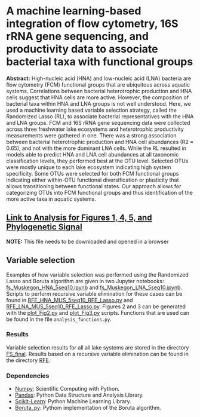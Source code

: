 # A machine learning-based integration of flow cytometry, 16S rRNA gene sequencing, and productivity data to associate bacterial taxa with functional groups 

**Abstract:** High-nucleic acid (HNA) and low-nucleic acid (LNA) bacteria are flow cytometry (FCM) functional groups that are ubiquitous across aquatic systems. Correlations between bacterial heterotrophic production and HNA cells suggest that HNA cells are more active. However, the composition of bacterial taxa within HNA and LNA groups is not well understood. Here, we used a machine learning based variable selection strategy, called the Randomized Lasso (RL), to associate bacterial representatives with the HNA and LNA groups. FCM and 16S rRNA gene sequencing data were collected across three freshwater lake ecosystems and heterotrophic productivity measurements were gathered in one. There was a strong association between bacterial heterotrophic production and HNA cell abundances (R2 = 0.65), and not with the more dominant LNA cells. While the RL resulted in models able to predict HNA and LNA cell abundances at all taxonomic classification levels, they performed best at the OTU level. Selected OTUs were mostly unique to each lake ecosystem indicating high system specificity. Some OTUs were selected for both FCM functional groups indicating either within-OTU functional diversification or plasticity that allows transitioning between functional states. Our approach allows for categorizing OTUs into FCM functional groups and thus identification of the more active taxa in aquatic systems.


## [Link to Analysis for Figures 1, 4, 5, and Phylogenetic Signal](http://htmlpreview.github.com/?https://github.com/rprops/HNA_LNA_productivity/blob/master/Analysis.html) 
**NOTE:** This file needs to be downloaded and opened in a browser

## Variable selection
Examples of how variable selection was performed using the Randomized Lasso and Boruta algorithm are given in two Jupyter notebooks: [fs_Muskegon_HNA_5seq10.ipynb](https://github.com/rprops/HNA_LNA_productivity/blob/master/fs_Muskegon_HNA_5seq10.ipynb) and [fs_Muskegon_LNA_5seq10.ipynb](https://github.com/rprops/HNA_LNA_productivity/blob/master/fs_Muskegon_LNA_5seq10.ipynb). Scripts to perform recursive variable elimination for these cases can be found in [RFE_HNA_MUS_5seq10_RFE_Lasso.py](https://github.com/rprops/HNA_LNA_productivity/blob/master/RFE_HNA_MUS_5seq10_RFE_Lasso.py) and [RFE_LNA_MUS_5seq10_RFE_Lasso.py](https://github.com/rprops/HNA_LNA_productivity/blob/master/RFE_LNA_MUS_5seq10_RFE_Lasso.py). Figures 2 and 3 can be generated with the [plot_Fig2.py](https://github.com/rprops/HNA_LNA_productivity/blob/master/plot_Fig2.py) and [plot_Fig3.py](https://github.com/rprops/HNA_LNA_productivity/blob/master/plot_Fig3.py) scripts. Functions that are used can be found in the file `analysis_functions.py`. 

### Results
Variable selection results for all all lake systems are stored in the directory [FS_final](https://github.com/rprops/HNA_LNA_productivity/tree/master/FS_final). Results based on a  recursive variable elimination can be found in the directory [RFE](https://github.com/rprops/HNA_LNA_productivity/tree/master/RFE). 

### Dependencies
* [Numpy](http://www.numpy.org/): Scientific Computing with Python. 
* [Pandas](https://pandas.pydata.org): Python Data Structure and Analysis Library. 
* [Scikit-Learn](http://scikit-learn.org/stable/): Python Machine Learning Library. 
* [Boruta_py](https://github.com/scikit-learn-contrib/boruta_py): Pythom implementation of the Boruta algorithm. 
